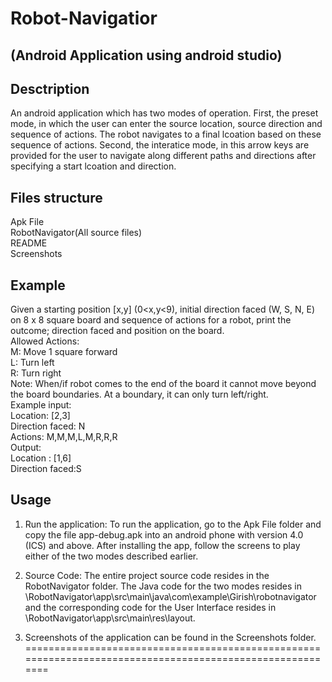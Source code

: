 # Robot-Navigatior
## (Android Application using android studio)

## Desctription
An android application which has two modes of operation. First, the preset mode, in which
the user can enter the source location, source direction and sequence of actions. The robot navigates
to a final lcoation based on these sequence of actions. Second, the interatice mode, in this arrow keys
are provided for the user to navigate along different paths and directions after specifying a start 
lcoation and direction.  

## Files structure
Apk File  
RobotNavigator(All source files)  
README  
Screenshots  


## Example
Given a starting position [x,y] (0<x,y<9), initial direction faced (W, S, N, E) on 8 x 8 
square board and sequence of actions for a robot, print the outcome; direction faced and position on
the board.  
Allowed Actions:   
M: Move 1 square forward  
L: Turn left  
R: Turn right  
Note: When/if robot comes to the end of the board it cannot move beyond the board boundaries. At a
boundary, it can only turn left/right.  
Example input:  
Location: [2,3]  
Direction faced: N  
Actions: M,M,M,L,M,R,R,R  
Output:  
Location : [1,6]  
Direction faced:S  

## Usage
1. Run the application: To run the application, go to the Apk File folder and copy the file app-debug.apk
into an android phone with version 4.0 (ICS) and above. After installing the app, follow the screens
to play either of the two modes described earlier.  

2. Source Code: The entire project source code resides in the RobotNavigator folder. The Java code for 
the two modes resides in \RobotNavigator\app\src\main\java\com\example\Girish\robotnavigator and the 
corresponding code for the User Interface resides in \RobotNavigator\app\src\main\res\layout.  

3. Screenshots of the application can be found in the Screenshots folder.  
==========================================================================================================

